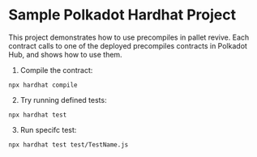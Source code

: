 # Sample Polkadot Hardhat Project

This project demonstrates how to use precompiles in pallet revive. Each contract calls to one of the deployed precompiles contracts in Polkadot Hub, and shows how to use them.

1) Compile the contract:

```shell
npx hardhat compile
```

2) Try running defined tests:

```shell
npx hardhat test
```

3) Run specifc test:

```shell
npx hardhat test test/TestName.js
```
